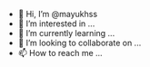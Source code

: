 - 👋 Hi, I’m @mayukhss
- 👀 I’m interested in ...
- 🌱 I’m currently learning ...
- 💞️ I’m looking to collaborate on ...
- 📫 How to reach me ...

<!---
mayukhss/mayukhss is a ✨ special ✨ repository because its `README.md` (this file) appears on your GitHub profile.
You can click the Preview link to take a look at your changes.
--->
